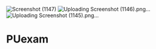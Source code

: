 ![Screenshot (1147)](https://github.com/RiteshGangwar2022/PUexam/assets/116111183/62c85f48-cd9e-42b3-afc1-d5a14661de5e)
![Uploading Screenshot (1146).png…]()
![Uploading Screenshot (1145).png…]()
# PUexam
